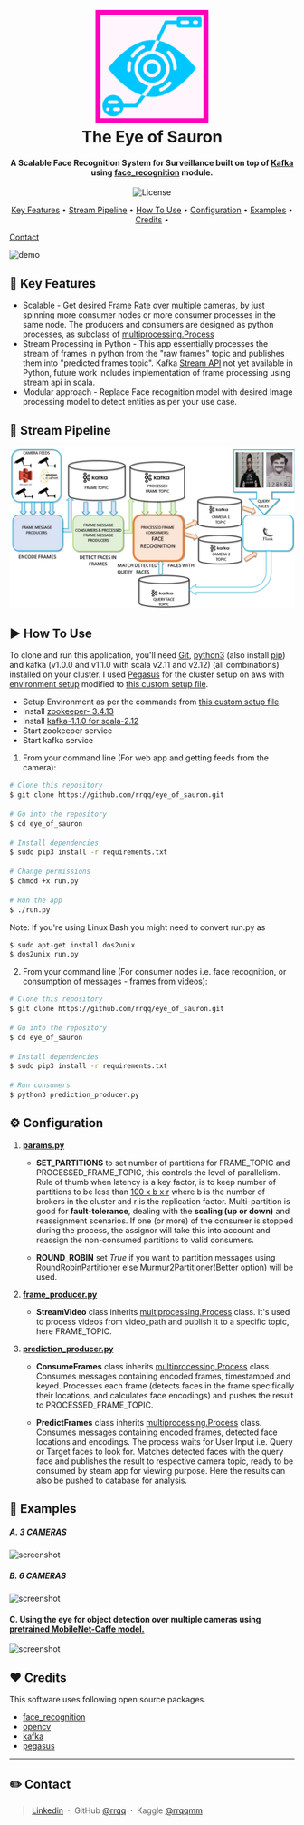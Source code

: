 <h1 align="center">
  <br>
  <a href="https://youtu.be/3wrseXG_6Qw"><img src="/data/logo.png" alt="The Eye of Sauron" width="200"></a>
  <br>
  The Eye of Sauron
  <br>
</h1>

<h4 align="center">A Scalable Face Recognition System for Surveillance built on top of <a href="https://kafka.apache.org/" target="_blank">Kafka</a> using <a href="https://github.com/ageitgey/face_recognition" target="_blank">face_recognition</a> module.</h4>

<p align="center">
    <img src="https://img.shields.io/github/license/mashape/apistatus.svg?maxAge=2592000"
         alt="License">

</p>

<p align="center">
  <a href="#-key-features">Key Features</a> •
  <a href="#️-stream-pipeline">Stream Pipeline</a> •
  <a href="#️-how-to-use">How To Use</a> •
  <a href="#️-configuration">Configuration</a> •
  <a href="#-examples">Examples</a> •
  <a href="#-credits">Credits</a> •

  <a href="#️-contact">Contact</a>

</p>

![demo](/data/6_2.gif)

## 🎨 Key Features

-   Scalable - Get desired Frame Rate over multiple cameras, by just spinning more consumer nodes or more consumer processes in the same node. The producers and consumers are designed as python processes, as subclass of [multiprocessing.Process](https://docs.python.org/3.5/library/multiprocessing.html#multiprocessing.Process)
-   Stream Processing in Python - This app essentially processes the stream of frames in python from the "raw frames" topic and publishes them into "predicted frames topic". Kafka [Stream API](https://kafka.apache.org/20/documentation/streams/) not yet available in Python, future work includes implementation of frame processing using stream api in scala.
-   Modular approach - Replace Face recognition model with desired Image processing model to detect entities as per your use case.

## 🔨 Stream Pipeline

![pipeline](/data/pipeline.jpg)

## ▶️ How To Use

To clone and run this application, you'll need [Git](https://git-scm.com), [python3](https://www.python.org/downloads/) (also install  [pip](https://docs.python.org/3/installing/index.html)) and kafka (v1.0.0 and v1.1.0 with scala v2.11 and v2.12) (all combinations) installed on your cluster. I used [Pegasus](https://github.com/InsightDataScience/pegasus) for the cluster setup on aws with [environment setup](https://github.com/InsightDataScience/pegasus/blob/master/install/environment/install_env.sh) modified to [this custom setup file](/cluster_setup/install_env.sh).

-   Setup Environment as per the commands from [this custom setup file](/cluster_setup/install_env.sh).
-   Install [zookeeper- 3.4.13](https://s3-us-west-2.amazonaws.com/insight-tech/zookeeper/zookeeper-3.4.13.tar.gz)
-   Install [kafka-1.1.0 for scala-2.12](https://s3-us-west-2.amazonaws.com/insight-tech/kafka/kafka_2.12-1.1.0.tar.gz)
-   Start zookeeper service
-   Start kafka service

1.  From your command line (For web app and getting feeds from the camera):

```bash
# Clone this repository
$ git clone https://github.com/rrqq/eye_of_sauron.git

# Go into the repository
$ cd eye_of_sauron

# Install dependencies
$ sudo pip3 install -r requirements.txt

# Change permissions
$ chmod +x run.py

# Run the app
$ ./run.py
```

Note: If you're using Linux Bash you might need to convert run.py as

```bash
$ sudo apt-get install dos2unix
$ dos2unix run.py
```

2.  From your command line (For consumer nodes i.e. face recognition, or consumption of messages - frames from videos):

```bash
# Clone this repository
$ git clone https://github.com/rrqq/eye_of_sauron.git

# Go into the repository
$ cd eye_of_sauron

# Install dependencies
$ sudo pip3 install -r requirements.txt

# Run consumers
$ python3 prediction_producer.py
```

## ⚙️ Configuration

1.  [**params.py**](params.py)

    -   **SET_PARTITIONS** to set number of partitions for FRAME_TOPIC and PROCESSED_FRAME_TOPIC, this controls the level of parallelism. Rule of thumb when latency is a key factor, is to keep number of partitions to be less than [100 x b x r](https://www.confluent.io/blog/how-choose-number-topics-partitions-kafka-cluster) where b is the number of brokers in the cluster and r is the replication factor. Multi-partition is good for **fault-tolerance**, dealing with the **scaling (up or down)** and reassignment scenarios. If one (or more) of the consumer is stopped during the process, the assignor will take this into account and reassign the non-consumed partitions to valid consumers.

    -   **ROUND_ROBIN** set _True_ if you want to partition messages using [RoundRobinPartitioner](https://kafka-python.readthedocs.io/en/master/_modules/kafka/partitioner/roundrobin.html#RoundRobinPartitioner) else [Murmur2Partitioner](https://kafka-python.readthedocs.io/en/master/_modules/kafka/partitioner/hashed.html#Murmur2Partitioner)(Better option) will be used.

2.  [**frame_producer.py**](frame_producer.py)

    -   **StreamVideo** class inherits [multiprocessing.Process](https://docs.python.org/3.5/library/multiprocessing.html#multiprocessing.Process) class. It's used to process videos from video_path and publish it to a specific topic, here FRAME_TOPIC.


3.  [**prediction_producer.py**](prediction_producer.py)

    -   **ConsumeFrames** class inherits [multiprocessing.Process](https://docs.python.org/3.5/library/multiprocessing.html#multiprocessing.Process) class. Consumes messages containing encoded frames, timestamped and keyed. Processes each frame (detects faces in the frame specifically their locations, and calculates face encodings) and pushes the result to PROCESSED_FRAME_TOPIC.

    -   **PredictFrames** class inherits [multiprocessing.Process](https://docs.python.org/3.5/library/multiprocessing.html#multiprocessing.Process) class. Consumes messages containing encoded frames, detected face locations and encodings. The process waits for User Input i.e. Query or Target faces to look for. Matches detected faces with the query face and publishes the result to respective camera topic, ready to be consumed by steam app for viewing purpose. Here the results can also be pushed to database for analysis.

## 🐾 Examples

##### A. 3 CAMERAS

![screenshot](/data/3_1.gif)

##### B. 6 CAMERAS

![screenshot](/data/6_1.gif)

#### C. Using the eye for object detection over multiple cameras using [pretrained MobileNet-Caffe model.](https://github.com/shicai/MobileNet-Caffe)

![screenshot](/data/demov0.gif)

## ❤️ Credits

This software uses following open source packages.

-   [face_recognition](https://github.com/ageitgey/face_recognition)
-   [opencv](https://github.com/opencv/opencv)
-   [kafka](https://github.com/apache/kafka)
-   [pegasus](https://github.com/InsightDataScience/pegasus)

* * *

## ✏️ Contact

> [Linkedin](https://www.linkedin.com/in/rohitmehra-utsa/)  · 
> GitHub [@rrqq](https://github.com/rrqq)  · 
> Kaggle [@rrqqmm](https://www.kaggle.com/rrqqmm)
